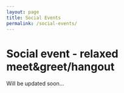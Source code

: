 ```yaml
---
layout: page
title: Social Events
permalink: /social-events/
---
```


# Social event - relaxed meet&greet/hangout

Will be updated soon...